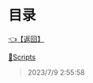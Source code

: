 # 目录  


[👈【返回】](/--目录--/##工作笔记##/钻头绳子笔记)  


[📁Scripts](/--目录--/##工作笔记##/钻头绳子笔记/Editor/Scripts/--目录--Scripts)  







> 2023/7/9 2:55:58
